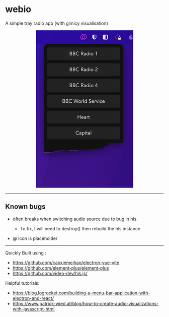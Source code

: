 # webio


A simple tray radio app (with gimicy visualisation)

<center>

![Webio](./webio_screenshot.png)

</center>

---


## Known bugs 

* often breaks when switching audio source due to bug in hls.
  - To fix, I will need to destroy() then rebuild the hls instance

* @ icon is placeholder

---


Quickly Built using : 
* https://github.com/caoxiemeihao/electron-vue-vite
* https://github.com/element-plus/element-plus
* https://github.com/video-dev/hls.js/

Helpful tutorials:
* https://blog.logrocket.com/building-a-menu-bar-application-with-electron-and-react/
* https://www.patrick-wied.at/blog/how-to-create-audio-visualizations-with-javascript-html
